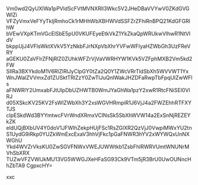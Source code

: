 Vm0wd2QyUXlWa1pPVldScFVtMVNXRll3Wkc5V2JHeDBaVVYwV0ZKdGVGWlZi
VFZyVmxVeFYyTkljRmhoCk1rMHhWbXBHWVdSSFZrZFhiRnBPQ21KdGFGRlhW
bVEwVXpKTmVGcElSbE5pU0VKUFEyeEtkVkZ1YkZkaQpWRUkwVlhwR1NtVldV
bkppUjJ4VFlsWktXVkV5YzNkbFJrNXpVbXhrYVFwWFIyaHZWbGh3UzFReVRY
aGEKU0ZaVFlrZFNjRlZ0ZUhkWFZrVjVaVWRHYW1KVk5VZFphMXB2Vm5kd2FW
SllRa3BXYkdoM1V6RlZlRlJyClpGY0tZa2Q0Y1ZWcVRrTldSbXh5WVVWT1Yx
WnJWalZVVmxZd1ZUSktTRlZzY0ZwTlJuQnlWakJHZDFaRwpTbFpqUlZwWFls
aFNWRlY2UmxabFJtUlpDbUZHWTB0WmJYaGhWa1pzY2xwR1RtcFNiSEI0VlRJ
d05XSkcKV25KV2FsWlZWbXh3Y2xsWGVHRmpiR1J6VjJ4a2FWZEhhRTFXYTJS
clpESkdWd3BYYmtwcFVrWndXRmxVClNsSk5SbXhWVW14a2ExSnNjREZEYkZK
eldUQjBXbUV4Y0doV1JFWlhZekpHUjFSc1RsZGlXR2QzVjJ0VwpiMWxYU2tn
S1UydG9iRkp0YUZkWmExcExaV3hhVjFkc1pGaFNWR3hYV2xWYWQxUnNXWGhU
Ykd4WVZrVksKU0ZwSGVFNWxVWEJUWWtkb1ZsbFhlRWRVUmtWNUNrMVhSbXRX
TUZwVFZVWlJkMU13VG5WWGJXeHFaSG93Ck9VTm5jR3BrU0UwOUNncHhZbTA9
CgpxcHY=

xxc